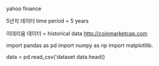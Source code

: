 yahoo finance

5년치 데이터 time period = 5 years

이데리움 데이터 = historical data
http://coinmarketcap.com



import pandas as pd
import numpy as np
import matplotllib.

data = pd.read_csv('dataset
data.head()
